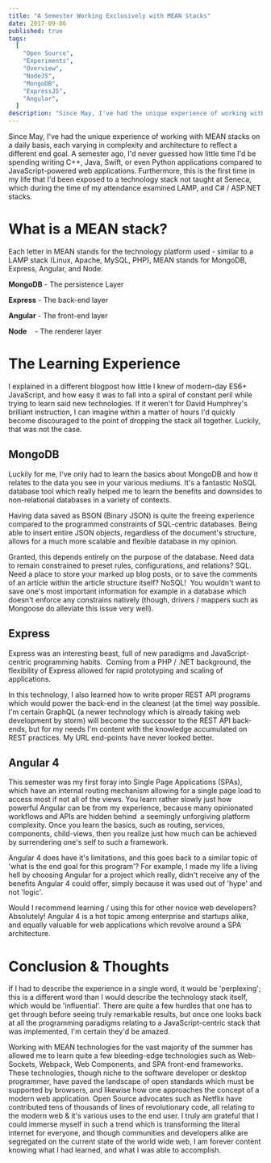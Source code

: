 ```yaml
---
title: "A Semester Working Exclusively with MEAN Stacks"
date: 2017-09-06
published: true
tags:
  [
    "Open Source",
    "Experiments",
    "Overview",
    "NodeJS",
    "MongoDB",
    "ExpressJS",
    "Angular",
  ]
description: "Since May, I've had the unique experience of working with MEAN stacks on a daily basis, each varying in complexity and architecture to reflect a different end goal. A semester ago, I'd never guessed how little time I'd be spending writing C++, Java, Swift, or even Python applications compared to JavaScript-powered web applications. Furthermore, this is the first time in my life that I'd been exposed to a technology stack not taught at Seneca, which during the time of my attendance examined LAMP, and C# / ASP.NET stacks."
---
```


Since May, I've had the unique experience of working with MEAN stacks on a daily basis, each varying in complexity and architecture to reflect a different end goal. A semester ago, I'd never guessed how little time I'd be spending writing C++, Java, Swift, or even Python applications compared to JavaScript-powered web applications. Furthermore, this is the first time in my life that I'd been exposed to a technology stack not taught at Seneca, which during the time of my attendance examined LAMP, and C# / ASP.NET stacks.

# What is a MEAN stack?

Each letter in MEAN stands for the technology platform used - similar to a LAMP stack (Linux, Apache, MySQL, PHP), MEAN stands for MongoDB, Express, Angular, and Node.

**MongoDB** - The persistence Layer

**Express** - The back-end layer

**Angular** - The front-end layer

**Node**    - The renderer layer

# The Learning Experience

I explained in a different blogpost how little I knew of modern-day ES6+ JavaScript, and how easy it was to fall into a spiral of constant peril while trying to learn said new technologies. If it weren't for David Humphrey's brilliant instruction, I can imagine within a matter of hours I'd quickly become discouraged to the point of dropping the stack all together. Luckily, that was not the case.

## MongoDB

Luckily for me, I've only had to learn the basics about MongoDB and how it relates to the data you see in your various mediums. It's a fantastic NoSQL database tool which really helped me to learn the benefits and downsides to non-relational databases in a variety of contexts.

Having data saved as BSON (Binary JSON) is quite the freeing experience compared to the programmed constraints of SQL-centric databases. Being able to insert entire JSON objects, regardless of the document's structure, allows for a much more scalable and flexible database in my opinion.

Granted, this depends entirely on the purpose of the database. Need data to remain constrained to preset rules, configurations, and relations? SQL. Need a place to store your marked up blog posts, or to save the comments of an article within the article structure itself? NoSQL!  You wouldn't want to save one's most important information for example in a database which doesn't enforce any constrains natively (though, drivers / mappers such as Mongoose do alleviate this issue very well).

## Express

Express was an interesting beast, full of new paradigms and JavaScript-centric programming habits.  Coming from a PHP / .NET background, the flexibility of Express allowed for rapid prototyping and scaling of applications.

In this technology, I also learned how to write proper REST API programs which would power the back-end in the cleanest (at the time) way possible. I'm certain GraphQL (a newer technology which is already taking web development by storm) will become the successor to the REST API back-ends, but for my needs I'm content with the knowledge accumulated on REST practices. My URL end-points have never looked better.

## Angular 4

This semester was my first foray into Single Page Applications (SPAs), which have an internal routing mechanism allowing for a single page load to access most if not all of the views. You learn rather slowly just how powerful Angular can be from my experience, because many opinionated workflows and APIs are hidden behind  a seemingly unforgiving platform complexity. Once you learn the basics, such as routing, services, components, child-views, then you realize just how much can be achieved by surrendering one's self to such a framework.

Angular 4 does have it's limitations, and this goes back to a similar topic of 'what is the end goal for this program'? For example, I made my life a living hell by choosing Angular for a project which really, didn't receive any of the benefits Angular 4 could offer, simply because it was used out of 'hype' and not 'logic'.

Would I recommend learning / using this for other novice web developers? Absolutely! Angular 4 is a hot topic among enterprise and startups alike, and equally valuable for web applications which revolve around a SPA architecture.

# Conclusion & Thoughts

If I had to describe the experience in a single word, it would be 'perplexing'; this is a different word than I would describe the technology stack itself, which would be 'influential'. There are quite a few hurdles that one has to get through before seeing truly remarkable results, but once one looks back at all the programming paradigms relating to a JavaScript-centric stack that was implemented, I'm certain they'd be amazed.

Working with MEAN technologies for the vast majority of the summer has allowed me to learn quite a few bleeding-edge technologies such as Web-Sockets, Webpack, Web Components, and SPA front-end frameworks. These technologies, though niche to the software developer or desktop programmer, have paved the landscape of open standards which must be supported by browsers, and likewise how one approaches the concept of a modern web application. Open Source advocates such as Netflix have contributed tens of thousands of lines of revolutionary code, all relating to the modern web & it's various uses to the end user. I truly am grateful that I could immerse myself in such a trend which is transforming the literal internet for everyone, and though communities and developers alike are segregated on the current state of the world wide web, I am forever content knowing what I had learned, and what I was able to accomplish.
